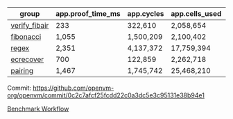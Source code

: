 | group | app.proof_time_ms | app.cycles | app.cells_used | leaf.proof_time_ms | leaf.cycles | leaf.cells_used |
| -- | -- | -- | -- | -- | -- | -- |
| [verify_fibair](https://github.com/openvm-org/openvm/blob/benchmark-results/benchmarks-pr/2154/verify_fibair-0c2c7afcf25fcdd22c0a3dc5e3c95131e38b94e1.md) | 233 |  322,610 |  2,058,654 |- | - | - |
| [fibonacci](https://github.com/openvm-org/openvm/blob/benchmark-results/benchmarks-pr/2154/fibonacci-0c2c7afcf25fcdd22c0a3dc5e3c95131e38b94e1.md) | 1,055 |  1,500,209 |  2,100,402 |- | - | - |
| [regex](https://github.com/openvm-org/openvm/blob/benchmark-results/benchmarks-pr/2154/regex-0c2c7afcf25fcdd22c0a3dc5e3c95131e38b94e1.md) | 2,351 |  4,137,372 |  17,759,394 |- | - | - |
| [ecrecover](https://github.com/openvm-org/openvm/blob/benchmark-results/benchmarks-pr/2154/ecrecover-0c2c7afcf25fcdd22c0a3dc5e3c95131e38b94e1.md) | 700 |  122,859 |  2,262,718 |- | - | - |
| [pairing](https://github.com/openvm-org/openvm/blob/benchmark-results/benchmarks-pr/2154/pairing-0c2c7afcf25fcdd22c0a3dc5e3c95131e38b94e1.md) | 1,467 |  1,745,742 |  25,468,210 |- | - | - |


Commit: https://github.com/openvm-org/openvm/commit/0c2c7afcf25fcdd22c0a3dc5e3c95131e38b94e1

[Benchmark Workflow](https://github.com/openvm-org/openvm/actions/runs/18321346707)
